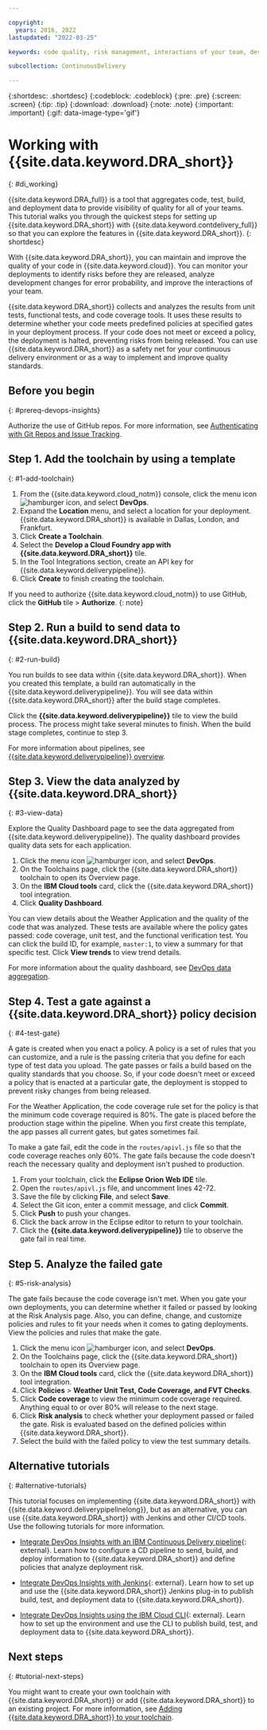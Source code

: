 ```yaml
---

copyright:
  years: 2016, 2022
lastupdated: "2022-03-25"

keywords: code quality, risk management, interactions of your team, devops insights, getting started, devops, insights, tutorial, code coverage, test, tests, gate, gate failing, verification, install, app, dashboard

subcollection: ContinuousDelivery

---
```


{:shortdesc: .shortdesc}
{:codeblock: .codeblock}
{:pre: .pre}
{:screen: .screen}
{:tip: .tip}
{:download: .download}
{:note: .note}
{:important: .important}
{:gif: data-image-type='gif'}

# Working with {{site.data.keyword.DRA_short}}
{: #di_working}

{{site.data.keyword.DRA_full}} is a tool that aggregates code, test, build, and deployment data to provide visibility of quality for all of your teams. This tutorial walks you through the quickest steps for setting up {{site.data.keyword.DRA_short}} with {{site.data.keyword.contdelivery_full}} so that you can explore the features in {{site.data.keyword.DRA_short}}.
{: shortdesc}

With {{site.data.keyword.DRA_short}}, you can maintain and improve the quality of your code in {{site.data.keyword.cloud}}. You can monitor your deployments to identify risks before they are released, analyze development changes for error probability, and improve the interactions of your team.

{{site.data.keyword.DRA_short}} collects and analyzes the results from unit tests, functional tests, and code coverage tools. It uses these results to determine whether your code meets predefined policies at specified gates in your deployment process. If your code does not meet or exceed a policy, the deployment is halted, preventing risks from being released. You can use {{site.data.keyword.DRA_short}} as a safety net for your continuous delivery environment or as a way to implement and improve quality standards.

## Before you begin
{: #prereq-devops-insights}

Authorize the use of GitHub repos. For more information, see [Authenticating with Git Repos and Issue Tracking](/docs/services/ContinuousDelivery?topic=ContinuousDelivery-git_working#git_authentication). 


## Step 1. Add the toolchain by using a template
{: #1-add-toolchain}

1. From the {{site.data.keyword.cloud_notm}} console, click the menu icon ![hamburger icon](images/icon_hamburger.svg), and select **DevOps**.
2. Expand the **Location** menu, and select a location for your deployment. {{site.data.keyword.DRA_short}} is available in Dallas, London, and Frankfurt. 
3. Click **Create a Toolchain**.
4. Select the **Develop a Cloud Foundry app with {{site.data.keyword.DRA_short}}** tile.  
5. In the Tool Integrations section, create an API key for {{site.data.keyword.deliverypipeline}}. 
6. Click **Create** to finish creating the toolchain.

If you need to authorize {{site.data.keyword.cloud_notm}} to use GitHub, click the **GitHub** tile > **Authorize**.
{: note}


## Step 2. Run a build to send data to {{site.data.keyword.DRA_short}}
{: #2-run-build}

You run builds to see data within {{site.data.keyword.DRA_short}}. When you created this template, a build ran automatically in the {{site.data.keyword.deliverypipeline}}. You will see data within {{site.data.keyword.DRA_short}} after the build stage completes. 

Click the **{{site.data.keyword.deliverypipeline}}** tile to view the build process. The process might take several minutes to finish. When the build stage completes, continue to step 3. 

For more information about pipelines, see [{{site.data.keyword.deliverypipeline}} overview](/docs/services/ContinuousDelivery?topic=ContinuousDelivery-deliverypipeline_about#deliverypipeline_about).


## Step 3. View the data analyzed by {{site.data.keyword.DRA_short}}
{: #3-view-data}

Explore the Quality Dashboard page to see the data aggregated from {{site.data.keyword.deliverypipeline}}. The quality dashboard provides quality data sets for each application.  

1. Click the menu icon ![hamburger icon](images/icon_hamburger.svg), and select **DevOps**.
2. On the Toolchains page, click the {{site.data.keyword.DRA_short}} toolchain to open its Overview page.
3. On the **IBM Cloud tools** card, click the {{site.data.keyword.DRA_short}} tool integration. 
4. Click **Quality Dashboard**.

You can view details about the Weather Application and the quality of the code that was analyzed. These tests are available where the policy gates passed: code coverage, unit test, and the functional verification test. You can click the build ID, for example, `master:1`, to view a summary for that specific test. Click **View trends** to view trend details.

For more information about the quality dashboard, see [DevOps data aggregation](/docs/ContinuousDelivery?topic=ContinuousDelivery-devops-data-aggregation).


## Step 4. Test a gate against a {{site.data.keyword.DRA_short}} policy decision
{: #4-test-gate}

A gate is created when you enact a policy. A policy is a set of rules that you can customize, and a rule is the passing criteria that you define for each type of test data you upload. The gate passes or fails a build based on the quality standards that you choose. So, if your code doesn't meet or exceed a policy that is enacted at a particular gate, the deployment is stopped to prevent risky changes from being released. 

For the Weather Application, the code coverage rule set for the policy is that the minimum code coverage required is 80%. The gate is placed before the production stage within the pipeline. When you first create this template, the app passes all current gates, but gates sometimes fail. 

To make a gate fail, edit the code in the `routes/apivl.js` file so that the code coverage reaches only 60%. The gate fails because the code doesn't reach the necessary quality and deployment isn't pushed to production.  

1. From your toolchain, click the **Eclipse Orion Web IDE** tile.
2. Open the `routes/apivl.js` file, and uncomment lines 42-72.
3. Save the file by clicking **File**, and select **Save**. 
4. Select the Git icon, enter a commit message, and click **Commit**. 
5. Click **Push** to push your changes.
6. Click the back arrow in the Eclipse editor to return to your toolchain. 
7. Click the **{{site.data.keyword.deliverypipeline}}** tile to observe the gate fail in real time. 


## Step 5. Analyze the failed gate
{: #5-risk-analysis}

The gate fails because the code coverage isn't met. When you gate your own deployments, you can determine whether it failed or passed by looking at the Risk Analysis page. Also, you can define, change, and customize policies and rules to fit your needs when it comes to gating deployments. View the policies and rules that make the gate. 

1. Click the menu icon ![hamburger icon](images/icon_hamburger.svg), and select **DevOps**.
2. On the Toolchains page, click the {{site.data.keyword.DRA_short}} toolchain to open its Overview page.
3. On the **IBM Cloud tools** card, click the {{site.data.keyword.DRA_short}} tool integration. 
4. Click **Policies** > **Weather Unit Test, Code Coverage, and FVT Checks**. 
5. Click **Code coverage** to view the minimum code coverage required. Anything equal to or over 80% will release to the next stage.  
6. Click **Risk analysis** to check whether your deployment passed or failed the gate. Risk is evaluated based on the defined policies within {{site.data.keyword.DRA_short}}.
7. Select the build with the failed policy to view the test summary details.


## Alternative tutorials
{: #alternative-tutorials}

This tutorial focuses on implementing {{site.data.keyword.DRA_short}} with {{site.data.keyword.deliverypipelinelong}}, but as an alternative, you can use {{site.data.keyword.DRA_short}} with Jenkins and other CI/CD tools. Use the following tutorials for more information.  

* [Integrate DevOps Insights with an IBM Continuous Delivery pipeline](https://www.ibm.com/cloud/garage/tutorials/integrate-devops-insights-with-cd-pipeline){: external}. Learn how to configure a CD pipeline to send, build, and deploy information to {{site.data.keyword.DRA_short}} and define policies that analyze deployment risk.

* [Integrate DevOps Insights with Jenkins](https://www.ibm.com/cloud/garage/tutorials/use-jenkins-plugin-to-post-data-to-devops-insights){: external}. Learn how to set up and use the {{site.data.keyword.DRA_short}} Jenkins plug-in to publish build, test, and deployment data to {{site.data.keyword.DRA_short}}.

* [Integrate DevOps Insights using the IBM Cloud CLI](https://www.ibm.com/cloud/garage/tutorials/use-cli-to-post-data-to-devops-insights){: external}. Learn how to set up the environment and use the CLI to publish build, test, and deployment data to {{site.data.keyword.DRA_short}}.

## Next steps
{: #tutorial-next-steps}

You might want to create your own toolchain with {{site.data.keyword.DRA_short}} or add {{site.data.keyword.DRA_short}} to an existing project. For more information, see [Adding {{site.data.keyword.DRA_short}} to your toolchain](/docs/ContinuousDelivery?topic=ContinuousDelivery-add-devops-insights).
